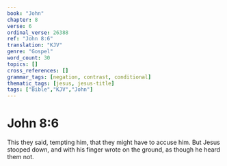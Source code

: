 ```yaml
---
book: "John"
chapter: 8
verse: 6
ordinal_verse: 26388
ref: "John 8:6"
translation: "KJV"
genre: "Gospel"
word_count: 30
topics: []
cross_references: []
grammar_tags: [negation, contrast, conditional]
thematic_tags: [jesus, jesus-title]
tags: ["Bible","KJV","John"]
---
```


# John 8:6

This they said, tempting him, that they might have to accuse him. But Jesus stooped down, and with his finger wrote on the ground, as though he heard them not.

